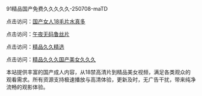 91精品国产免费久久久久久-250708-maTD

点击访问：<a href="https://heiliaoxwd5i8.pages.dev">国产女人18毛片水真多</a>

点击访问：<a href="https://heiliaowt0d7p.pages.dev">午夜无码鲁丝片</a>

点击访问：<a href="https://heiliaoga6s9v.pages.dev">精品久久精选</a>

点击访问：<a href="https://heiliaoow5kzm.pages.dev">精品久久久国产美女久久久</a>

本站提供丰富的国产成人内容，从18禁高清片到精品美女视频，满足各类观众的观看需求。所有资源支持极速播放与高清体验，更新及时，无广告干扰，带来纯净流畅的观影体验。

<span style="display:none;">[Canonical link](）</span>
